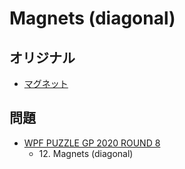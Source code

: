 # Magnets (diagonal)

## オリジナル
- [マグネット](magnets.md)

## 問題
- [WPF PUZZLE GP 2020 ROUND 8](../questions/wpfpgp2020_8.md)
	- 12\. Magnets (diagonal)
